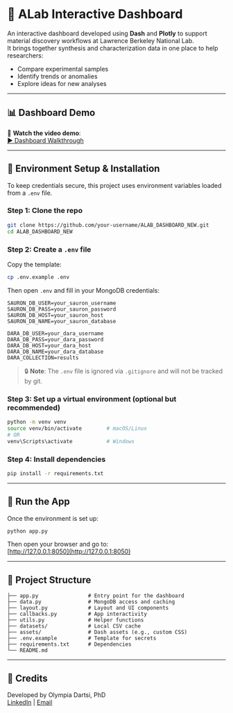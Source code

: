 # 🧪 ALab Interactive Dashboard

An interactive dashboard developed using **Dash** and **Plotly** to support material discovery workflows at Lawrence Berkeley National Lab.  
It brings together synthesis and characterization data in one place to help researchers:

- Compare experimental samples
- Identify trends or anomalies
- Explore ideas for new analyses

---

## 📊 Dashboard Demo

🎥 **Watch the video demo**:  
[▶️ Dashboard Walkthrough](https://github.com/user-attachments/assets/fdf3d33a-c34c-4738-9f2b-3924d3544bac)

---

## 🔐 Environment Setup & Installation

To keep credentials secure, this project uses environment variables loaded from a `.env` file.

### Step 1: Clone the repo

```bash
git clone https://github.com/your-username/ALAB_DASHBOARD_NEW.git
cd ALAB_DASHBOARD_NEW
```

### Step 2: Create a `.env` file

Copy the template:

```bash
cp .env.example .env
```

Then open `.env` and fill in your MongoDB credentials:

```env
SAURON_DB_USER=your_sauron_username
SAURON_DB_PASS=your_sauron_password
SAURON_DB_HOST=your_sauron_host
SAURON_DB_NAME=your_sauron_database

DARA_DB_USER=your_dara_username
DARA_DB_PASS=your_dara_password
DARA_DB_HOST=your_dara_host
DARA_DB_NAME=your_dara_database
DARA_COLLECTION=results
```

> 🔒 **Note**: The `.env` file is ignored via `.gitignore` and will not be tracked by git.

### Step 3: Set up a virtual environment (optional but recommended)

```bash
python -m venv venv
source venv/bin/activate        # macOS/Linux
# OR
venv\Scripts\activate           # Windows
```

### Step 4: Install dependencies

```bash
pip install -r requirements.txt
```

---

## 🚀 Run the App

Once the environment is set up:

```bash
python app.py
```

Then open your browser and go to:  
[http://127.0.0.1:8050](http://127.0.0.1:8050)

---

## 📁 Project Structure

```
├── app.py                # Entry point for the dashboard
├── data.py               # MongoDB access and caching
├── layout.py             # Layout and UI components
├── callbacks.py          # App interactivity
├── utils.py              # Helper functions
├── datasets/             # Local CSV cache
├── assets/               # Dash assets (e.g., custom CSS)
├── .env.example          # Template for secrets
├── requirements.txt      # Dependencies
└── README.md
```

---

## 🧠 Credits

Developed by Olympia Dartsi, PhD  
[LinkedIn](https://www.linkedin.com/in/drolympiadartsi/) | [Email](mailto:olympiadartsi@gmail.com)

